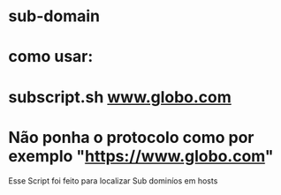 # sub-domain
# como usar:
# subscript.sh www.globo.com
# Não ponha o protocolo como por exemplo "https://www.globo.com"
Esse Script foi feito para localizar Sub dominíos em hosts
